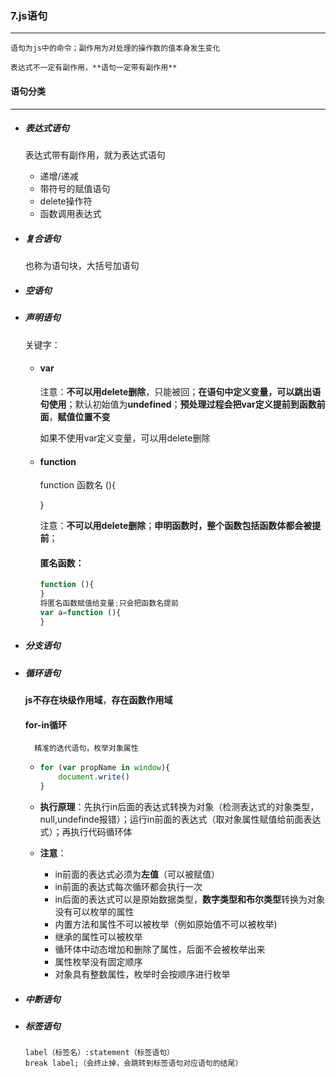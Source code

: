 ### 7.js语句

***

 	语句为js中的命令；副作用为对处理的操作数的值本身发生变化

 	表达式不一定有副作用，**语句一定带有副作用**

 



#### 语句分类

***

- ##### 表达式语句

  表达式带有副作用，就为表达式语句

  - 递增/递减
  - 带符号的赋值语句
  - delete操作符
  - 函数调用表达式

- ##### 复合语句

  也称为语句块，大括号加语句

- ##### 空语句

- ##### 声明语句

  关键字：

  - #### var

    注意：**不可以用delete删除**，只能被回；**在语句中定义变量，可以跳出语句使用**；默认初始值为**undefined**；**预处理过程会把var定义提前到函数前面**，**赋值位置不变**

    如果不使用var定义变量，可以用delete删除

  - #### function

    function 函数名 (){

    }

    注意：**不可以用delete删除**；**申明函数时，整个函数包括函数体都会被提前**；

    #### 匿名函数：

    ````javascript
    function (){
    }
    将匿名函数赋值给变量;只会把函数名提前
    var a=function (){
    }
    ````

- ##### 分支语句

- ##### 循环语句

   	**js不存在块级作用域**，**存在函数作用域**

  ####  	**for-in循环**

   	 	精准的迭代语句，枚举对象属性

  - ````javascript
    for (var propName in window){
        document.write()
    }
    ````

  - **执行原理**：先执行in后面的表达式转换为对象（检测表达式的对象类型，null,undefinde报错）；运行in前面的表达式（取对象属性赋值给前面表达式）；再执行代码循环体

  - **注意**：

    - in前面的表达式必须为**左值**（可以被赋值）
    - in前面的表达式每次循环都会执行一次
    - in后面的表达式可以是原始数据类型，**数字类型和布尔类型**转换为对象没有可以枚举的属性
    - 内置方法和属性不可以被枚举（例如原始值不可以被枚举)
    - 继承的属性可以被枚举
    - 循环体中动态增加和删除了属性，后面不会被枚举出来
    - 属性枚举没有固定顺序
    - 对象具有整数属性，枚举时会按顺序进行枚举

- ##### 中断语句

- ##### 标签语句

  ````
  label（标签名）:statement（标签语句）
  break label;（会终止掉，会跳转到标签语句对应语句的结尾）
  ````

  